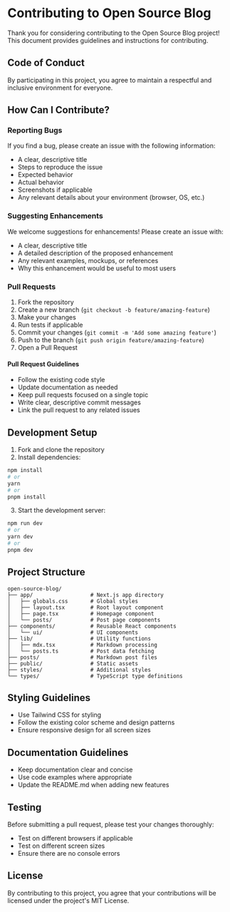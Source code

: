 # Contributing to Open Source Blog

Thank you for considering contributing to the Open Source Blog project! This document provides guidelines and instructions for contributing.

## Code of Conduct

By participating in this project, you agree to maintain a respectful and inclusive environment for everyone.

## How Can I Contribute?

### Reporting Bugs

If you find a bug, please create an issue with the following information:

- A clear, descriptive title
- Steps to reproduce the issue
- Expected behavior
- Actual behavior
- Screenshots if applicable
- Any relevant details about your environment (browser, OS, etc.)

### Suggesting Enhancements

We welcome suggestions for enhancements! Please create an issue with:

- A clear, descriptive title
- A detailed description of the proposed enhancement
- Any relevant examples, mockups, or references
- Why this enhancement would be useful to most users

### Pull Requests

1. Fork the repository
2. Create a new branch (`git checkout -b feature/amazing-feature`)
3. Make your changes
4. Run tests if applicable
5. Commit your changes (`git commit -m 'Add some amazing feature'`)
6. Push to the branch (`git push origin feature/amazing-feature`)
7. Open a Pull Request

#### Pull Request Guidelines

- Follow the existing code style
- Update documentation as needed
- Keep pull requests focused on a single topic
- Write clear, descriptive commit messages
- Link the pull request to any related issues

## Development Setup

1. Fork and clone the repository
2. Install dependencies:

```bash
npm install
# or
yarn
# or
pnpm install
```

3. Start the development server:

```bash
npm run dev
# or
yarn dev
# or
pnpm dev
```

## Project Structure

```
open-source-blog/
├── app/                  # Next.js app directory
│   ├── globals.css       # Global styles
│   ├── layout.tsx        # Root layout component
│   ├── page.tsx          # Homepage component
│   └── posts/            # Post page components
├── components/           # Reusable React components
│   └── ui/               # UI components
├── lib/                  # Utility functions
│   ├── mdx.tsx           # Markdown processing
│   └── posts.ts          # Post data fetching
├── posts/                # Markdown post files
├── public/               # Static assets
├── styles/               # Additional styles
└── types/                # TypeScript type definitions
```

## Styling Guidelines

- Use Tailwind CSS for styling
- Follow the existing color scheme and design patterns
- Ensure responsive design for all screen sizes

## Documentation Guidelines

- Keep documentation clear and concise
- Use code examples where appropriate
- Update the README.md when adding new features

## Testing

Before submitting a pull request, please test your changes thoroughly:

- Test on different browsers if applicable
- Test on different screen sizes
- Ensure there are no console errors

## License

By contributing to this project, you agree that your contributions will be licensed under the project's MIT License.
